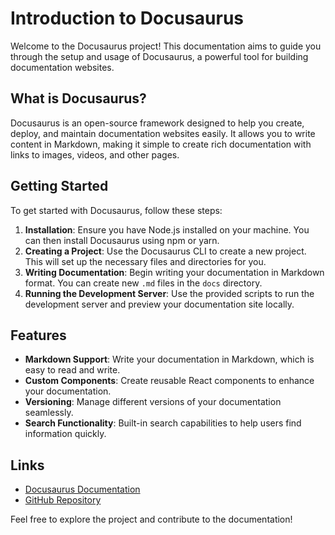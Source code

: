 # Introduction to Docusaurus

Welcome to the Docusaurus project! This documentation aims to guide you through the setup and usage of Docusaurus, a powerful tool for building documentation websites.

## What is Docusaurus?

Docusaurus is an open-source framework designed to help you create, deploy, and maintain documentation websites easily. It allows you to write content in Markdown, making it simple to create rich documentation with links to images, videos, and other pages.

## Getting Started

To get started with Docusaurus, follow these steps:

1. **Installation**: Ensure you have Node.js installed on your machine. You can then install Docusaurus using npm or yarn.
2. **Creating a Project**: Use the Docusaurus CLI to create a new project. This will set up the necessary files and directories for you.
3. **Writing Documentation**: Begin writing your documentation in Markdown format. You can create new `.md` files in the `docs` directory.
4. **Running the Development Server**: Use the provided scripts to run the development server and preview your documentation site locally.

## Features

- **Markdown Support**: Write your documentation in Markdown, which is easy to read and write.
- **Custom Components**: Create reusable React components to enhance your documentation.
- **Versioning**: Manage different versions of your documentation seamlessly.
- **Search Functionality**: Built-in search capabilities to help users find information quickly.

## Links

- [Docusaurus Documentation](https://docusaurus.io/docs)
- [GitHub Repository](https://github.com/facebook/docusaurus)

Feel free to explore the project and contribute to the documentation!